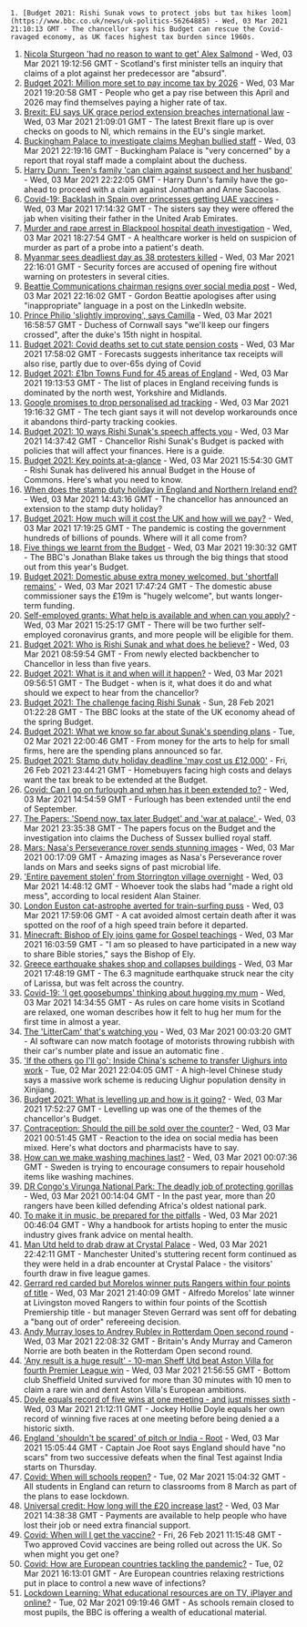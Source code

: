 
    1. [Budget 2021: Rishi Sunak vows to protect jobs but tax hikes loom](https://www.bbc.co.uk/news/uk-politics-56264885) - Wed, 03 Mar 2021 21:10:13 GMT - The chancellor says his Budget can rescue the Covid-ravaged economy, as UK faces highest tax burden since 1960s.
1. [Nicola Sturgeon 'had no reason to want to get' Alex Salmond](https://www.bbc.co.uk/news/uk-scotland-scotland-politics-56263825) - Wed, 03 Mar 2021 19:12:56 GMT - Scotland's first minister tells an inquiry that claims of a plot against her predecessor are "absurd".
1. [Budget 2021: Million more set to pay income tax by 2026](https://www.bbc.co.uk/news/business-56270941) - Wed, 03 Mar 2021 19:20:58 GMT - People who get a pay rise between this April and 2026 may find themselves paying a higher rate of tax.
1. [Brexit: EU says UK grace period extension breaches international law](https://www.bbc.co.uk/news/uk-northern-ireland-56262527) - Wed, 03 Mar 2021 21:09:01 GMT - The latest Brexit flare up is over checks on goods to NI, which remains in the EU's single market.
1. [Buckingham Palace to investigate claims Meghan bullied staff](https://www.bbc.co.uk/news/uk-56272104) - Wed, 03 Mar 2021 22:19:16 GMT - Buckingham Palace is "very concerned" by a report that royal staff made a complaint about the duchess.
1. [Harry Dunn: Teen's family 'can claim against suspect and her husband'](https://www.bbc.co.uk/news/uk-england-northamptonshire-56274524) - Wed, 03 Mar 2021 22:22:05 GMT - Harry Dunn's family have the go-ahead to proceed with a claim against Jonathan and Anne Sacoolas.
1. [Covid-19: Backlash in Spain over princesses getting UAE vaccines](https://www.bbc.co.uk/news/world-europe-56270508) - Wed, 03 Mar 2021 17:14:32 GMT - The sisters say they were offered the jab when visiting their father in the United Arab Emirates.
1. [Murder and rape arrest in Blackpool hospital death investigation](https://www.bbc.co.uk/news/uk-england-lancashire-56273270) - Wed, 03 Mar 2021 18:27:54 GMT - A healthcare worker is held on suspicion of murder as part of a probe into a patient's death.
1. [Myanmar sees deadliest day as 38 protesters killed](https://www.bbc.co.uk/news/world-asia-56265962) - Wed, 03 Mar 2021 22:16:01 GMT - Security forces are accused of opening fire without warning on protesters in several cities.
1. [Beattie Communications chairman resigns over social media post](https://www.bbc.co.uk/news/uk-scotland-scotland-business-56273997) - Wed, 03 Mar 2021 22:16:02 GMT - Gordon Beattie apologises after using "inappropriate" language in a post on the LinkedIn website.
1. [Prince Philip 'slightly improving', says Camilla](https://www.bbc.co.uk/news/uk-56267807) - Wed, 03 Mar 2021 16:58:57 GMT - Duchess of Cornwall says "we'll keep our fingers crossed", after the duke's 15th night in hospital.
1. [Budget 2021: Covid deaths set to cut state pension costs](https://www.bbc.co.uk/news/business-56272829) - Wed, 03 Mar 2021 17:58:02 GMT - Forecasts suggests inheritance tax receipts will also rise, partly due to over-65s dying of Covid
1. [Budget 2021: £1bn Towns Fund for 45 areas of England](https://www.bbc.co.uk/news/uk-england-56271275) - Wed, 03 Mar 2021 19:13:53 GMT - The list of places in England receiving funds is dominated by the north west, Yorkshire and Midlands.
1. [Google promises to drop personalised ad tracking](https://www.bbc.co.uk/news/technology-56267425) - Wed, 03 Mar 2021 19:16:32 GMT - The tech giant says it will not develop workarounds once it abandons third-party tracking cookies.
1. [Budget 2021: 10 ways Rishi Sunak's speech affects you](https://www.bbc.co.uk/news/business-56263581) - Wed, 03 Mar 2021 14:37:42 GMT - Chancellor Rishi Sunak's Budget is packed with policies that will affect your finances. Here is a guide.
1. [Budget 2021: Key points at-a-glance](https://www.bbc.co.uk/news/uk-politics-56266773) - Wed, 03 Mar 2021 15:54:30 GMT - Rishi Sunak has delivered his annual Budget in the House of Commons. Here's what you need to know.
1. [When does the stamp duty holiday in England and Northern Ireland end?](https://www.bbc.co.uk/news/business-53319433) - Wed, 03 Mar 2021 14:43:16 GMT - The chancellor has announced an extension to the stamp duty holiday?
1. [Budget 2021: How much will it cost the UK and how will we pay?](https://www.bbc.co.uk/news/business-52663523) - Wed, 03 Mar 2021 17:19:25 GMT - The pandemic is costing the government hundreds of billions of pounds. Where will it all come from?
1. [Five things we learnt from the Budget](https://www.bbc.co.uk/news/uk-politics-56272840) - Wed, 03 Mar 2021 19:30:32 GMT - The BBC's Jonathan Blake takes us through the big things that stood out from this year's Budget.
1. [Budget 2021: Domestic abuse extra money welcomed, but 'shortfall remains'](https://www.bbc.co.uk/news/uk-56271629) - Wed, 03 Mar 2021 17:47:24 GMT - The domestic abuse commissioner says the £19m is "hugely welcome", but wants longer-term funding.
1. [Self-employed grants: What help is available and when can you apply?](https://www.bbc.co.uk/news/business-52052123) - Wed, 03 Mar 2021 15:25:17 GMT - There will be two further self-employed coronavirus grants, and more people will be eligible for them.
1. [Budget 2021: Who is Rishi Sunak and what does he believe?](https://www.bbc.co.uk/news/uk-politics-56255824) - Wed, 03 Mar 2021 08:59:54 GMT - From newly elected backbencher to Chancellor in less than five years.
1. [Budget 2021: What is it and when will it happen?](https://www.bbc.co.uk/news/business-55765868) - Wed, 03 Mar 2021 09:56:51 GMT - The Budget - when is it, what does it do and what should we expect to hear from the chancellor?
1. [Budget 2021: The challenge facing Rishi Sunak](https://www.bbc.co.uk/news/business-56112755) - Sun, 28 Feb 2021 01:22:28 GMT - The BBC looks at the state of the UK economy ahead of the spring Budget.
1. [Budget 2021: What we know so far about Sunak's spending plans](https://www.bbc.co.uk/news/business-56250985) - Tue, 02 Mar 2021 22:00:46 GMT - From money for the arts to help for small firms, here are the spending plans announced so far.
1. [Budget 2021: Stamp duty holiday deadline 'may cost us £12,000'](https://www.bbc.co.uk/news/business-56016874) - Fri, 26 Feb 2021 23:44:21 GMT - Homebuyers facing high costs and delays want the tax break to be extended at the Budget.
1. [Covid: Can I go on furlough and when has it been extended to?](https://www.bbc.co.uk/news/explainers-52135342) - Wed, 03 Mar 2021 14:54:59 GMT - Furlough has been extended until the end of September.
1. [The Papers: 'Spend now, tax later Budget' and 'war at palace' ](https://www.bbc.co.uk/news/blogs-the-papers-56274693) - Wed, 03 Mar 2021 23:35:38 GMT - The papers focus on the Budget and the investigation into claims the Duchess of Sussex bullied royal staff.
1. [Mars: Nasa's Perseverance rover sends stunning images](https://www.bbc.co.uk/news/in-pictures-56238018) - Wed, 03 Mar 2021 00:17:09 GMT - Amazing images as Nasa's Perseverance rover lands on Mars and seeks signs of past microbial life.
1. ['Entire pavement stolen' from Storrington village overnight](https://www.bbc.co.uk/news/uk-england-sussex-56268078) - Wed, 03 Mar 2021 14:48:12 GMT - Whoever took the slabs had "made a right old mess", according to local resident Alan Stainer.
1. [London Euston cat-astrophe averted for train-surfing puss](https://www.bbc.co.uk/news/uk-england-london-56271478) - Wed, 03 Mar 2021 17:59:06 GMT - A cat avoided almost certain death after it was spotted on the roof of a high speed train before it departed.
1. [Minecraft: Bishop of Ely joins game for Gospel teachings](https://www.bbc.co.uk/news/uk-england-cambridgeshire-56270781) - Wed, 03 Mar 2021 16:03:59 GMT - "I am so pleased to have participated in a new way to share Bible stories," says the Bishop of Ely.
1. [Greece earthquake shakes shop and collapses buildings](https://www.bbc.co.uk/news/world-europe-56272989) - Wed, 03 Mar 2021 17:48:19 GMT - The 6.3 magnitude earthquake struck near the city of Larissa, but was felt across the country.
1. [Covid-19: 'I get goosebumps' thinking about hugging my mum](https://www.bbc.co.uk/news/uk-england-56269946) - Wed, 03 Mar 2021 14:34:55 GMT - As rules on care home visits in Scotland are relaxed, one woman describes how it felt to hug her mum for the first time in almost a year.
1. [The 'LitterCam' that's watching you](https://www.bbc.co.uk/news/uk-56255823) - Wed, 03 Mar 2021 00:03:20 GMT - AI software can now match footage of motorists throwing rubbish with their car's number plate and issue an automatic fine .
1. ['If the others go I'll go': Inside China's scheme to transfer Uighurs into work](https://www.bbc.co.uk/news/world-asia-china-56250915) - Tue, 02 Mar 2021 22:04:05 GMT - A high-level Chinese study says a massive work scheme is reducing Uighur population density in Xinjiang.
1. [Budget 2021: What is levelling up and how is it going?](https://www.bbc.co.uk/news/56238260) - Wed, 03 Mar 2021 17:52:27 GMT - Levelling up was one of the themes of the chancellor's Budget.
1. [Contraception: Should the pill be sold over the counter?](https://www.bbc.co.uk/news/uk-56147693) - Wed, 03 Mar 2021 00:51:45 GMT - Reaction to the idea on social media has been mixed. Here's what doctors and pharmacists have to say.
1. [How can we make washing machines last?](https://www.bbc.co.uk/news/business-56167505) - Wed, 03 Mar 2021 00:07:36 GMT - Sweden is trying to encourage consumers to repair household items like washing machines.
1. [DR Congo's Virunga National Park: The deadly job of protecting gorillas](https://www.bbc.co.uk/news/world-africa-55829330) - Wed, 03 Mar 2021 00:14:04 GMT - In the past year, more than 20 rangers have been killed defending Africa's oldest national park.
1. [To make it in music, be prepared for the pitfalls](https://www.bbc.co.uk/news/entertainment-arts-56242568) - Wed, 03 Mar 2021 00:46:04 GMT - Why a handbook for artists hoping to enter the music industry gives frank advice on mental health.
1. [Man Utd held to drab draw at Crystal Palace](https://www.bbc.co.uk/sport/football/56178109) - Wed, 03 Mar 2021 22:42:11 GMT - Manchester United's stuttering recent form continued as they were held in a drab encounter at Crystal Palace - the visitors' fourth draw in five league games.
1. [Gerrard red carded but Morelos winner puts Rangers within four points of title](https://www.bbc.co.uk/sport/football/56178096) - Wed, 03 Mar 2021 21:40:09 GMT - Alfredo Morelos' late winner at Livingston moved Rangers to within four points of the Scottish Premiership title - but manager Steven Gerrard was sent off for debating a "bang out of order" refereeing decision.
1. [Andy Murray loses to Andrey Rublev in Rotterdam Open second round](https://www.bbc.co.uk/sport/tennis/56271810) - Wed, 03 Mar 2021 22:08:32 GMT - Britain's Andy Murray and Cameron Norrie are both beaten in the Rotterdam Open second round.
1. ['Any result is a huge result' - 10-man Sheff Utd beat Aston Villa for fourth Premier League win](https://www.bbc.co.uk/sport/football/56178110) - Wed, 03 Mar 2021 21:56:55 GMT - Bottom club Sheffield United survived for more than 30 minutes with 10 men to claim a rare win and dent Aston Villa's European ambitions.
1. [Doyle equals record of five wins at one meeting - and just misses sixth](https://www.bbc.co.uk/sport/horse-racing/56274385) - Wed, 03 Mar 2021 21:12:11 GMT - Jockey Hollie Doyle equals her own record of winning five races at one meeting before being denied a a historic sixth.
1. [England 'shouldn't be scared' of pitch or India - Root](https://www.bbc.co.uk/sport/cricket/56266575) - Wed, 03 Mar 2021 15:05:44 GMT - Captain Joe Root says England should have "no scars" from two successive defeats when the final Test against India starts on Thursday.
1. [Covid: When will schools reopen?](https://www.bbc.co.uk/news/education-51643556) - Tue, 02 Mar 2021 15:04:32 GMT - All students in England can return to classrooms from 8 March as part of the plans to ease lockdown.
1. [Universal credit: How long will the £20 increase last?](https://www.bbc.co.uk/news/uk-41487126) - Wed, 03 Mar 2021 14:38:38 GMT - Payments are available to help people who have lost their job or need extra financial support.
1. [Covid: When will I get the vaccine?](https://www.bbc.co.uk/news/health-55045639) - Fri, 26 Feb 2021 11:15:48 GMT - Two approved Covid vaccines are being rolled out across the UK. So when might you get one?
1. [Covid: How are European countries tackling the pandemic?](https://www.bbc.co.uk/news/explainers-53640249) - Tue, 02 Mar 2021 16:13:01 GMT - Are European countries relaxing restrictions put in place to control a new wave of infections?
1. [Lockdown Learning: What educational resources are on TV, iPlayer and online?](https://www.bbc.co.uk/news/education-55591821) - Tue, 02 Mar 2021 09:19:46 GMT - As schools remain closed to most pupils, the BBC is offering a wealth of educational material.


